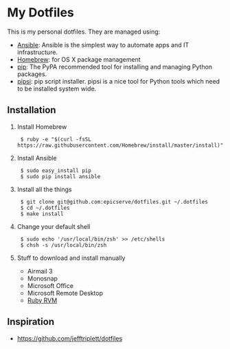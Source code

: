 My Dotfiles
===========

This is my personal dotfiles. They are managed using:

- [Ansible][1]: Ansible is the simplest way to automate apps and IT infrastructure.
- [Homebrew][3]: for OS X package management
- [pip][4]: The PyPA recommended tool for installing and managing Python packages.
- [pipsi][5]: pip script installer. pipsi is a nice tool for Python tools which need to be installed system wide.

Installation
------------

1. Install Homebrew

        $ ruby -e "$(curl -fsSL https://raw.githubusercontent.com/Homebrew/install/master/install)"

2. Install Ansible

        $ sudo easy_install pip
        $ sudo pip install ansible

3. Install all the things

        $ git clone git@github.com:epicserve/dotfiles.git ~/.dotfiles
        $ cd ~/.dotfiles
        $ make install

4. Change your default shell

        $ sudo echo '/usr/local/bin/zsh' >> /etc/shells
        $ chsh -s /usr/local/bin/zsh

5. Stuff to download and install manually

    - Airmail 3
    - Monosnap
    - Microsoft Office
    - Microsoft Remote Desktop
    - [Ruby RVM](https://rvm.io/rvm/install)

Inspiration
-----------

- https://github.com/jefftriplett/dotfiles


[1]: http://docs.ansible.com/ansible/
[3]: http://brew.sh/
[4]: https://pip.pypa.io/en/latest/
[5]: https://github.com/mitsuhiko/pipsi
